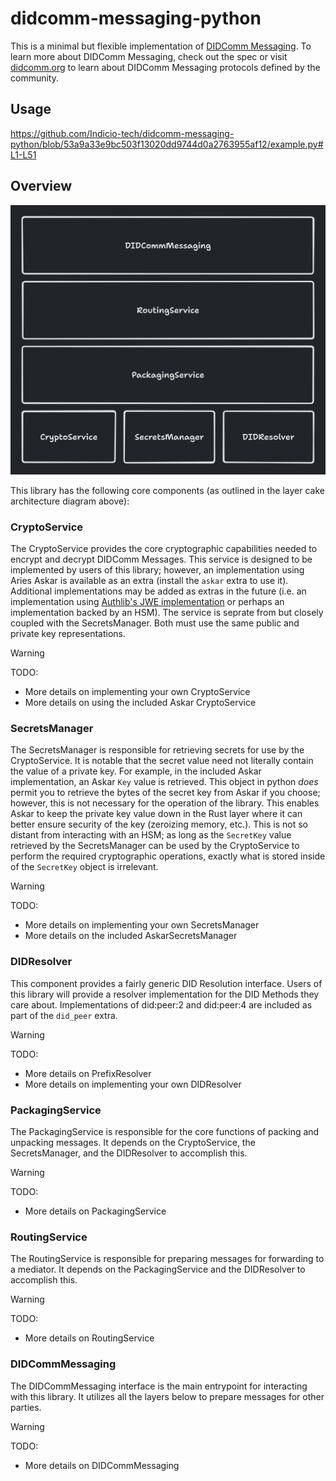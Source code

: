 # didcomm-messaging-python

This is a minimal but flexible implementation of [DIDComm Messaging](https://identity.foundation/didcomm-messaging/spec/v2.1/). To learn more about DIDComm Messaging, check out the spec or visit [didcomm.org](https://didcomm.org) to learn about DIDComm Messaging protocols defined by the community.

## Usage

https://github.com/Indicio-tech/didcomm-messaging-python/blob/53a9a33e9bc503f13020dd9744d0a2763955af12/example.py#L1-L51

## Overview

![didcomm-messaging-python layer cake](docs/images/layers.png)

This library has the following core components (as outlined in the layer cake architecture diagram above):

### CryptoService

The CryptoService provides the core cryptographic capabilities needed to encrypt and decrypt DIDComm Messages. This service is designed to be implemented by users of this library; however, an implementation using Aries Askar is available as an extra (install the `askar` extra to use it). Additional implementations may be added as extras in the future (i.e. an implementation using [Authlib's JWE implementation](https://docs.authlib.org/en/latest/jose/jwe.html) or perhaps an implementation backed by an HSM). The service is seprate from but closely coupled with the SecretsManager. Both must use the same public and private key representations.

> [!WARNING]
> TODO:
> - More details on implementing your own CryptoService
> - More details on using the included Askar CryptoService

### SecretsManager

The SecretsManager is responsible for retrieving secrets for use by the CryptoService. It is notable that the secret value need not literally contain the value of a private key. For example, in the included Askar implementation, an Askar `Key` value is retrieved. This object in python _does_ permit you to retrieve the bytes of the secret key from Askar if you choose; however, this is not necessary for the operation of the library. This enables Askar to keep the private key value down in the Rust layer where it can better ensure security of the key (zeroizing memory, etc.). This is not so distant from interacting with an HSM; as long as the `SecretKey` value retrieved by the SecretsManager can be used by the CryptoService to perform the required cryptographic operations, exactly what is stored inside of the `SecretKey` object is irrelevant.

> [!WARNING]
> TODO:
> - More details on implementing your own SecretsManager
> - More details on the included AskarSecretsManager

### DIDResolver

This component provides a fairly generic DID Resolution interface. Users of this library will provide a resolver implementation for the DID Methods they care about. Implementations of did:peer:2 and did:peer:4 are included as part of the `did_peer` extra.

> [!WARNING]
> TODO:
> - More details on PrefixResolver
> - More details on implementing your own DIDResolver

### PackagingService

The PackagingService is responsible for the core functions of packing and unpacking messages. It depends on the CryptoService, the SecretsManager, and the DIDResolver to accomplish this.


> [!WARNING]
> TODO:
> - More details on PackagingService

### RoutingService

The RoutingService is responsible for preparing messages for forwarding to a mediator. It depends on the PackagingService and the DIDResolver to accomplish this.

> [!WARNING]
> TODO:
> - More details on RoutingService

### DIDCommMessaging

The DIDCommMessaging interface is the main entrypoint for interacting with this library. It utilizes all the layers below to prepare messages for other parties.

> [!WARNING]
> TODO:
> - More details on DIDCommMessaging

